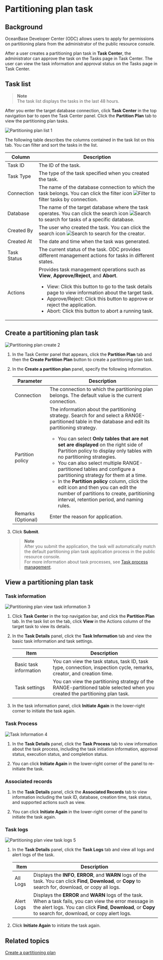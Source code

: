 # Partitioning plan task



## Background

OceanBase Developer Center (ODC) allows users to apply for permissions on partitioning plans from the administrator of the public resource console.

After a user creates a partitioning plan task in **Task Center**, the administrator can approve the task on the Tasks page in Task Center. The user can view the task information and approval status on the Tasks page in Task Center.

## Task list

> **Note**  
> The task list displays the tasks in the last 48 hours.

After you enter the target database connection, click **Task Center** in the top navigation bar to open the Task Center panel. Click the **Partition Plan** tab to view the partitioning plan tasks.

![Partitioning plan list 1](https://obbusiness-private.oss-cn-shanghai.aliyuncs.com/doc/img/odc/400/%E5%88%86%E5%8C%BA%E5%92%8C%E5%BD%B1%E5%AD%90%E8%A1%A8/%E5%AE%A2%E6%88%B7%E7%AB%AF-%E5%88%86%E5%8C%BA%E8%AE%A1%E5%88%92%E4%BB%BB%E5%8A%A11-EN.png)

The following table describes the columns contained in the task list on this tab. You can filter and sort the tasks in the list.

| **Column** | **Description** |
|---------|-----------------------------------------------------------------------------------------------------------------------------------------------------------------------------------------------------------------------------------------------------------------------------|
| Task ID | The ID of the task.  |
| Task Type | The type of the task specified when you created the task.  |
| Connection | The name of the database connection to which the task belongs.  You can click the filter icon ![Filter](https://help-static-aliyun-doc.aliyuncs.com/assets/img/zh-CN/0583667361/p352180.jpg) to filter tasks by connection.  |
| Database | The name of the target database where the task operates. You can click the search icon ![Search](https://help-static-aliyun-doc.aliyuncs.com/assets/img/zh-CN/5526247461/p416691.jpg) to search for tasks of a specific database.  |
| Created By | The user who created the task.  You can click the search icon ![Search](https://help-static-aliyun-doc.aliyuncs.com/assets/img/zh-CN/5526247461/p416691.jpg) to search for the creator.  |
| Created At | The date and time when the task was generated.  |
| Task Status | The current status of the task. ODC provides different management actions for tasks in different states.  |
| Actions | Provides task management operations such as **View**, **Approve/Reject**, and **Abort**.  <ul><li> View: Click this button to go to the task details page to view information about the target task.  </li><li> Approve/Reject: Click this button to approve or reject the application.   </li><li> Abort: Click this button to abort a running task. </li></ul> |

## Create a partitioning plan task

![Partitioning plan create 2](https://obbusiness-private.oss-cn-shanghai.aliyuncs.com/doc/img/odc/400/%E5%88%86%E5%8C%BA%E5%92%8C%E5%BD%B1%E5%AD%90%E8%A1%A8/%E5%88%86%E5%8C%BA%E8%AE%A1%E5%88%92%E4%BB%BB%E5%8A%A1-%E6%96%B0%E5%BB%BA1-EN.png)

1. In the Task Center panel that appears, click the **Partition Plan** tab and then the **Create Partition Plan** button to create a partitioning plan task.


2. In the **Create a partition plan** panel, specify the following information.

   | **Parameter** | **Description** |
   |---------|--------------------------------------------------------------------------------------------------------------------------------------------------------------------------------------------------------------------------------------------------------------------------------------------------|
   | Connection | The connection to which the partitioning plan belongs. The default value is the current connection.  |
   | Partition policy | The information about the partitioning strategy. Search for and select a RANGE-partitioned table in the database and edit its partitioning strategy.  <ul><li> You can select **Only tables that are not set are displayed** on the right side of Partition policy to display only tables with no partitioning strategies.  </li><li> You can also select multiple RANGE-partitioned tables and configure a partitioning strategy for them at a time.  </li><li> In the **Partition policy** column, click the edit icon and then you can edit the number of partitions to create, partitioning interval, retention period, and naming rules. </li></ul> |
   | Remarks (Optional) | Enter the reason for application.  |

3. Click **Submit**.

   > **Note**  
   > After you submit the application, the task will automatically match the default partitioning plan task application process in the public resource console.  
   > For more information about task processes, see [Task process management](../../6.web-odc-user-guide/4.web-odc-public-resource-management/4.web-odc-task-process.md).



## View a partitioning plan task

### **Task information**

![Partitioning plan view task information 3](https://obbusiness-private.oss-cn-shanghai.aliyuncs.com/doc/img/odc/400/%E5%88%86%E5%8C%BA%E5%92%8C%E5%BD%B1%E5%AD%90%E8%A1%A8/N-%E5%88%86%E5%8C%BA%E8%AE%A1%E5%88%92-%E6%9F%A5%E7%9C%8B%E4%BB%BB%E5%8A%A1%E4%BF%A1%E6%81%AF3-EN.png)

1. Click **Task Center** in the top navigation bar, and click the **Partition Plan** tab. In the task list on the tab, click **View** in the Actions column of the target task to view its details.


2. In the **Task Details** panel, click the **Task Information** tab and view the basic task information and task settings.

   | Item | Description |
   |---------|--------------------------------------------------------------------------------|
   | Basic task information | You can view the task status, task ID, task type, connection, inspection cycle, remarks, creator, and creation time.  |
   | Task settings | You can view the partitioning strategy of the RANGE-partitioned table selected when you created the partitioning plan task.  |

3. In the task information panel, click **Initiate Again** in the lower-right corner to initiate the task again.

### **Task Process**

![Task Information 4](https://obbusiness-private.oss-cn-shanghai.aliyuncs.com/doc/img/odc/400/%E5%88%86%E5%8C%BA%E8%AE%A1%E5%88%92%E4%BB%BB%E5%8A%A14-EN.png)

1. In the **Task Details** panel, click the **Task Process** tab to view information about the task process, including the task initiation information, approval status, execution status, and completion status.


2. You can click **Initiate Again** in the lower-right corner of the panel to re-initiate the task.

### Associated records

1. In the **Task Details** panel, click the **Associated Records** tab to view information including the task ID, database, creation time, task status, and supported actions such as view.

2. You can click **Initiate Again** in the lower-right corner of the panel to initiate the task again.

### Task logs

![Partitioning plan view task logs 5](https://obbusiness-private.oss-cn-shanghai.aliyuncs.com/doc/img/odc/400/%E5%88%86%E5%8C%BA%E8%AE%A1%E5%88%92%E4%BB%BB%E5%8A%A15-EN.png)

1. In the **Task Details** panel, click the **Task Logs** tab and view all logs and alert logs of the task.

   | Item | Description |
   |------|-----------------------------------------------------------------------------------------------------------------------------|
   | All Logs | Displays the **INFO**, **ERROR**, and **WARN** logs of the task.  You can click **Find**, **Download**, or **Copy** to search for, download, or copy all logs.  |
   | Alert Logs | Displays the **ERROR** and **WARN** logs of the task. When a task fails, you can view the error message in the alert logs.  You can click **Find**, **Download**, or **Copy** to search for, download, or copy alert logs.  |

2. Click **Initiate Again** to initiate the task again.


## Related topics


[Create a partitioning plan](../../7.client-odc-user-guide/5.client-odc-use-tools/3.client-odc-partition-scheme.md)